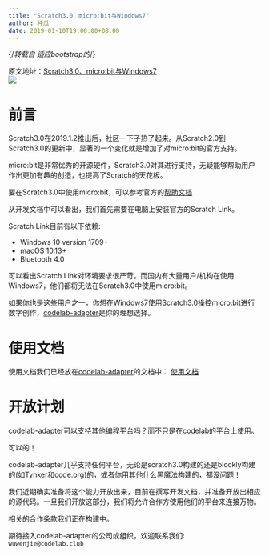 ```yaml
---
title: "Scratch3.0、micro:bit与Windows7"
author: 种瓜
date: 2019-01-10T19:00:00+08:00
---
```


{/*转载自 适应bootstrap的*/}
<div className="alert alert-success">原文地址：<a href="https://blog.just4fun.site/Scratch3-micro:bit-Windows7.html">Scratch3.0、micro:bit与Windows7</a></div>

<img className="img-responsive" src="/img/scratch-microbit_d401c6cc.png" />



# 前言
Scratch3.0在2019.1.2推出后，社区一下子热了起来。从Scratch2.0到Scratch3.0的更新中，显著的一个变化就是增加了对micro:bit的官方支持。

micro:bit是非常优秀的开源硬件，Scratch3.0对其进行支持，无疑能够帮助用户作出更加有趣的创造，也提高了Scratch的天花板。

<!--truncate-->

要在Scratch3.0中使用micro:bit，可以参考官方的[帮助文档](https://scratch.mit.edu/microbit)

从开发文档中可以看出，我们首先需要在电脑上安装官方的Scratch Link。

Scratch Link目前有以下依赖:

*  Windows 10 version 1709+
*  macOS 10.13+
*  Bluetooth 4.0

可以看出Scratch Link对环境要求很严苛。而国内有大量用户/机构在使用Windows7，他们都将无法在Scratch3.0中使用micro:bit。

如果你也是这些用户之一，你想在Windows7使用Scratch3.0操控micro:bit进行数字创作，[codelab-adapter](https://codelab-adapter-docs.codelab.club/)是你的理想选择。

# 使用文档
使用文档我们已经放在[codelab-adapter](https://codelab-adapter-docs.codelab.club/)的文档中： [使用文档](https://codelab-adapter-docs.codelab.club/user_guide/usage/)


# 开放计划
codelab-adapter可以支持其他编程平台吗？而不只是在[codelab](https://blog.just4fun.site/about-codelab-club.html)的平台上使用。

可以的！

codelab-adapter几乎支持任何平台，无论是scratch3.0构建的还是blockly构建的(如Tynker和code.org)的，或者你用其他什么黑魔法构建的，都没问题！

我们近期确实准备将这个能力开放出来，目前在撰写开发文档，并准备开放出相应的源代码。一旦我们开放这部分，我们将允许合作方使用他们的平台来连接万物。

相关的合作条款我们正在构建中。

期待接入codelab-adapter的公司或组织，欢迎联系我们: `wuwenjie@codelab.club`
